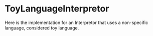 # ToyLanguageInterpretor
Here is the implementation for an Interpretor that uses a non-specific language, considered toy language.
